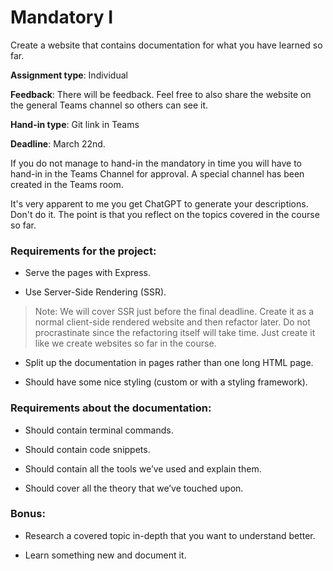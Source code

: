 # Mandatory I

Create a website that contains documentation for what you have learned so far.

**Assignment type**: Individual

**Feedback**: There will be feedback. Feel free to also share the website on the general Teams channel so others can see it.

**Hand-in type**: Git link in Teams

**Deadline**: March 22nd.

If you do not manage to hand-in the mandatory in time you will have to hand-in in the Teams Channel for approval. A special channel has been created in the Teams room. 

It's very apparent to me you get ChatGPT to generate your descriptions. Don't do it. The point is that you reflect on the topics covered in the course so far. 

### Requirements for the project:

- Serve the pages with Express.

- Use Server-Side Rendering (SSR). 

> Note: We will cover SSR just before the final deadline. Create it as a normal client-side rendered website and then refactor later. Do not procrastinate since the refactoring itself will take time. Just create it like we create websites so far in the course. 

- Split up the documentation in pages rather than one long HTML page.

- Should have some nice styling (custom or with a styling framework).

### Requirements about the documentation:

- Should contain terminal commands.

- Should contain code snippets.

- Should contain all the tools we’ve used and explain them.

- Should cover all the theory that we’ve touched upon.

### Bonus:

- Research a covered topic in-depth that you want to understand better.

- Learn something new and document it.